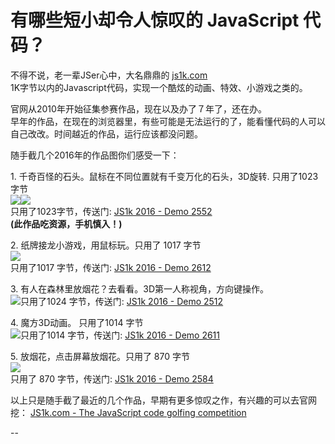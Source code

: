 # 有哪些短小却令人惊叹的 JavaScript 代码？

不得不说，老一辈JSer心中，大名鼎鼎的 [js1k.com](http://js1k.com/)  
1K字节以内的Javascript代码，实现一个酷炫的动画、特效、小游戏之类的。  

官网从2010年开始征集参赛作品，现在以及办了７年了，还在办。  
早年的作品，在现在的浏览器里，有些可能是无法运行的了，能看懂代码的人可以自己改改。时间越近的作品，运行应该都没问题。  

随手截几个2016年的作品图你们感受一下：  

1\. 千奇百怪的石头。鼠标在不同位置就有千变万化的石头，3D旋转. 只用了1023字节  
![](https://pic1.zhimg.com/c29e1aa3d4e431934ceb90406fed877c_b.jpg)![](https://pic4.zhimg.com/76d554a45495ba3df370124f4d6e7ea3_b.jpg)  
只用了1023字节，传送门: [JS1k 2016 - Demo 2552](http://js1k.com/2016-elemental/demo/2552)  
**(此作品吃资源，手机慎入！)**  

2\. 纸牌接龙小游戏，用鼠标玩。只用了 1017 字节  
![](https://pic1.zhimg.com/e5c34093ee10880d1b9cef102b7db9d8_b.jpg)  
只用了1017 字节，传送门: [JS1k 2016 - Demo 2612](http://js1k.com/2016-elemental/demo/2612)  

3\. 有人在森林里放烟花？去看看。3D第一人称视角，方向键操作。  
![](https://pic3.zhimg.com/4445d14004052688b968546f2a90fb1e_b.png)只用了1024 字节，传送门: [JS1k 2016 - Demo 2512](http://js1k.com/2016-elemental/demo/2512)  

4\. 魔方3D动画。 只用了1014 字节  
![](https://pic3.zhimg.com/73d98c53d57feb5e9d463cd5816fcb6e_b.png)只用了1014 字节，传送门: [JS1k 2016 - Demo 2611](http://js1k.com/2016-elemental/demo/2611)  

5\. 放烟花，点击屏幕放烟花。只用了 870 字节  
![](https://pic3.zhimg.com/64f8945313090780304553ca91f444de_b.jpg)  
只用了 870 字节，传送门: [JS1k 2016 - Demo 2584](http://js1k.com/2016-elemental/demo/2584)  

以上只是随手截了最近的几个作品，早期有更多惊叹之作，有兴趣的可以去官网挖： [JS1k.com - The JavaScript code golfing competition](http://js1k.com/)  

--